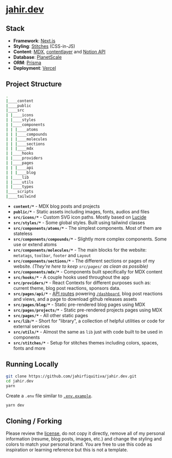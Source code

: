# [jahir.dev](https://jahir.dev)

## Stack

- **Framework**: [Next.js](https://nextjs.org/)
- **Styling**: [Stitches](https://www.stitches.dev/) (CSS-in-JS)
- **Content**: [MDX](https://github.com/mdx-js/mdx), [contentlayer](https://github.com/contentlayerdev/contentlayer) and [Notion API](https://developers.notion.com/)
- **Database**: [PlanetScale](https://planetscale.com/)
- **ORM**: [Prisma](https://prisma.io/)
- **Deployment**: [Vercel](https://vercel.com)

## Project Structure

```bash
.
|____content
|____public
|____src
| |____icons
| |____styles
| |____components
| | |____atoms
| | |____compounds
| | |____molecules
| | |____sections
| | |____mdx
| |____hooks
| |____providers
| |____pages
| | |____api
| | |____blog
| |____lib
| |____utils
| |____types
|____scripts
|____tailwind
```

- **`content/*`** - MDX blog posts and projects
- **`public/*`** - Static assets including images, fonts, audios and files
- **`src/icons/*`** - Custom SVG icon paths. Mostly based on [Lucide](https://lucide.dev/)
- **`src/styles/*`** - Some global styles. Built using tailwind classes
- **`src/components/atoms/*`** - The simplest components. Most of them are stateless
- **`src/components/compounds/*`** - Slightly more complex components. Some use or extend atoms
- **`src/components/molecules/*`** - The main blocks for the website: `metatags`, `toolbar`, `footer` and `Layout`
- **`src/components/sections/*`** - The different sections or pages of my website. _(They're here to keep `src/pages/` as clean as possible)_
- **`src/components/mdx/*`** - Components built specifically for MDX content
- **`src/hooks/*`** - A couple hooks used throughout the app
- **`src/providers/*`** - React Contexts for different purposes such as: current theme, blog post reactions, sponsors data.
- **`src/pages/api/*`** - [API routes](https://nextjs.org/docs/api-routes/introduction) powering [`/dashboard`](https://jahir.dev/dashboard), blog post reactions and views, and a page to download github releases assets
- **`src/pages/blog/*`** - Static pre-rendered blog pages using MDX
- **`src/pages/projects/*`** - Static pre-rendered projects pages using MDX
- **`src/pages/*`** - All other static pages
- **`src/lib/*`** - Short for "library", a collection of helpful utilities or code for external services
- **`src/utils/*`** - Almost the same as `lib` just with code built to be used in components
- **`src/stitches/*`** - Setup for stitches themes including colors, spaces, fonts and more

## Running Locally

```bash
git clone https://github.com/jahirfiquitiva/jahir.dev.git
cd jahir.dev
yarn
```

Create a `.env` file similar to [`.env.example`](https://github.com/jahirfiquitiva/jahir.dev/blob/main/.env.example).

```bash
yarn dev
```

## Cloning / Forking

Please review the [license](https://github.com/jahirfiquitiva/jahir.dev/blob/main/LICENSE), do not copy it directly, remove all of my personal information (resume, blog posts, images, etc.) and change the styling and colors to match your personal brand. You are free to use this code as inspiration or learning reference but this is not a template.
